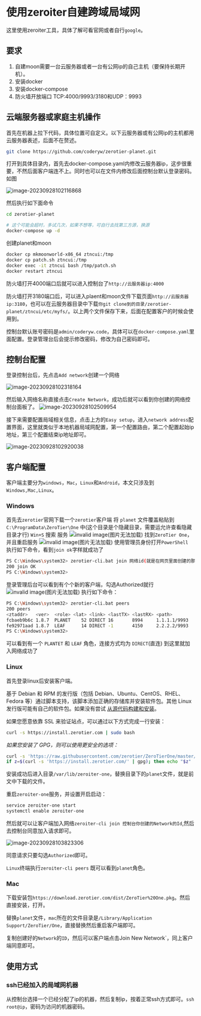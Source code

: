 
# 使用zeroiter自建跨域局域网

这里使用zeroiter工具，具体了解可看官网或者自行`google`。

## 要求

1. 自建moon需要一台云服务器或者一台有公网ip的自己主机（要保持长期开机）。
2. 安装docker
3. 安装docker-compose
4. 防火墙开放端口 TCP:4000/9993/3180和UDP：9993

## 云端服务器或家庭主机操作

首先在机器上拉下代码，具体位置可自定义。以下云服务器或有公网ip的主机都用云服务器表述，后面不在赘述。

```bash
git clone https://github.com/coderyw/zerotier-planet.git
```

打开到具体目录内，首先去docker-compose.yaml内修改云服务器ip，这步很重要，不然后面客户端连不上。同时也可以在文件内修改后面控制台默认登录密码。如图

![image-20230928102116868](./使用zeroiter自建跨域局域网.assets/image-20230928102116868.png)

然后执行如下面命令

```bash
cd zerotier-planet

# 这个可能会超时，多试几次，如果不想等，可自行去找第三方源，换源
docker-compose up -d
```

创建planet和moon

```bash
docker cp mkmoonworld-x86_64 ztncui:/tmp
docker cp patch.sh ztncui:/tmp
docker exec -it ztncui bash /tmp/patch.sh
docker restart ztncui
```

防火墙打开4000端口后就可以进入控制台了`http://云服务器ip:4000`

防火墙打开3180端口后，可以进入plaent和moon文件下载页面`http://云服务器ip:3180`，也可以在云服务器目录中下载`你git clone到的目录/zerotier-planet/ztncui/etc/myfs/`。以上两个文件保存下来，后面在配置客户的时候会使用到。

控制台默认账号密码是`admin/coderyw.code`，具体可以在`docker-compose.yaml`里面配置。登录管理台后会提示修改密码，修改为自己密码即可。

## 控制台配置

登录控制台后，先点击`Add network`创建一个网络

![image-20230928102318164](./使用zeroiter自建跨域局域网.assets/image-20230928102318164.png)

然后输入网络名称直接点击`Create Network`，成功后就可以看到你创建的网络控制台面板了。
![image-20230928102509954](./使用zeroiter自建跨域局域网.assets/image-20230928102509954.png)

接下来需要配置局域相关信息，点击上方的`Easy setup`，进入`network address`配置界面，这里就类似于本地机器局域网配置，第一个配置路由，第二个配置起始ip地址，第三个配置结束ip地址即可。

![image-20230928102920038](./使用zeroiter自建跨域局域网.assets/image-20230928102920038.png)

## 客户端配置

客户端主要分为`windows`，`Mac`，`Linux`和`Android`，本文只涉及到`Windows,Mac,Linux`。

### Windows

首先去`zerotier`官网下载一个`zerotier`客户端
将 `planet` 文件覆盖粘贴到 `C:\ProgramData\ZeroTier\One` 中(这个目录是个隐藏目录，需要运允许查看隐藏目录才行)
`Win+S` 搜索 服务
![invalid image(图片无法加载)](./使用zeroiter自建跨域局域网.assets/2022-08-14_212736_6452990.768645577804645.png)
找到`ZeroTier One`，并且重启服务
![invalid image(图片无法加载)](./使用zeroiter自建跨域局域网.assets/2022-08-14_212808_0024340.8742051046893466.png)
使用管理员身份打开`PowerShell`
执行如下命令，看到`join ok`字样就成功了

```bash
PS C:\Windows\system32> zerotier-cli.bat join 网络id(就是在网页里面创建的那个网络)
200 join OK
PS C:\Windows\system32>
```

登录管理后台可以看到有个个新的客户端，勾选Authorized就行
![invalid image(图片无法加载)](./使用zeroiter自建跨域局域网.assets/2022-08-14_213116_8760760.10632687026803656.png)
执行如下命令：

```bash
PS C:\Windows\system32> zerotier-cli.bat peers
200 peers
<ztaddr>   <ver>  <role> <lat> <link> <lastTX> <lastRX> <path>
fcbaeb9b6c 1.8.7  PLANET    52 DIRECT 16       8994     1.1.1.1/9993
fe92971aad 1.8.7  LEAF      14 DIRECT -1       4150     2.2.2.2/9993
PS C:\Windows\system32>
```

可以看到有一个 `PLANTET` 和 `LEAF` 角色，连接方式均为 `DIRECT`(直连)
到这里就加入网络成功了

### Linux

首先登录linux后安装客户端。

基于 Debian 和 RPM 的发行版（包括 Debian、Ubuntu、CentOS、RHEL、Fedora 等）通过脚本支持，该脚本添加正确的存储库并安装软件包。其他 Linux 发行版可能有自己的软件包。如果没有尝试 [从源代码构建和安装](https://github.com/zerotier/ZeroTierOne)。

如果您愿意依靠 SSL 来验证站点，可以通过以下方式完成一行安装：

```bash
curl -s https://install.zerotier.com | sudo bash
```

*如果您安装了 GPG，则可以使用更安全的选项：*

```bash
curl -s 'https://raw.githubusercontent.com/zerotier/ZeroTierOne/master/doc/contact%40zerotier.com.gpg' | gpg --import && \  
if z=$(curl -s 'https://install.zerotier.com/' | gpg); then echo "$z" | sudo bash; fi
```

安装成功后进入目录`/var/lib/zeroiter-one`，替换目录下的`planet`文件，就是前文中下载的文件。

重启`zeroiter-one`服务，并设置开启启动：

```bash
service zeroiter-one start
systemctl enable zeroiter-one
```

然后就可以让客户端加入网络`zeroiter-cli join 控制台你创建的Network的Id`,然后去控制台同意加入请求即可。

![image-20230928103823306](./使用zeroiter自建跨域局域网.assets/image-20230928103823306.png)

同意请求只要勾选`Authorized`即可。

`Linux`终端执行`zeroiter-cli peers` 既可以看到`planet`角色。

### Mac

下载安装包`https://download.zerotier.com/dist/ZeroTier%20One.pkg`。然后直接安装，打开。

替换`planet`文件，`mac`所在的文件目录是`/Library/Application Support/ZeroTier/One`，直接替换然后重启客户端即可。

复制创建好的`Network`的`ID`，然后可以客户端点击Join New Network`，同上客户端同意即可。

## 使用方式

### ssh已经加入的局域网机器

从控制台选择一个已经分配了ip的机器，然后复制ip，按着正常ssh方式即可。`ssh root@ip`，密码为访问的机器密码。

